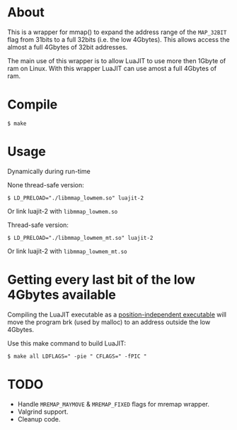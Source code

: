 About
=====

This is a wrapper for mmap() to expand the address range of the `MAP_32BIT` flag from 31bits to a full 32bits (i.e. the low 4Gbytes).  This allows access the almost a full 4Gbytes of 32bit addresses.

The main use of this wrapper is to allow LuaJIT to use more then 1Gbyte of ram on Linux.  With this wrapper LuaJIT can use amost a full 4Gbytes of ram.

Compile
=======

	$ make

Usage
=====

Dynamically during run-time

None thread-safe version:

	$ LD_PRELOAD="./libmmap_lowmem.so" luajit-2

Or link luajit-2 with `libmmap_lowmem.so`

Thread-safe version:

	$ LD_PRELOAD="./libmmap_lowmem_mt.so" luajit-2

Or link luajit-2 with `libmmap_lowmem_mt.so`

Getting every last bit of the low 4Gbytes available
===================================================

Compiling the LuaJIT executable as a [position-independent executable](http://en.wikipedia.org/wiki/Position-independent_code) will move the program brk (used by malloc) to an address outside the low 4Gbytes.

Use this make command to build LuaJIT:

	$ make all LDFLAGS=" -pie " CFLAGS=" -fPIC "

TODO
====

* Handle `MREMAP_MAYMOVE` & `MREMAP_FIXED` flags for mremap wrapper.
* Valgrind support.
* Cleanup code.

